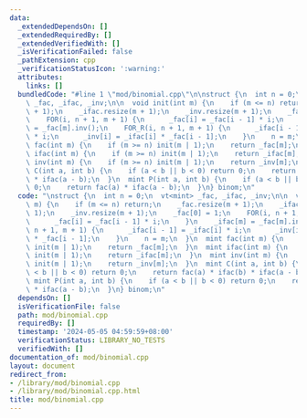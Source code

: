```yaml
---
data:
  _extendedDependsOn: []
  _extendedRequiredBy: []
  _extendedVerifiedWith: []
  _isVerificationFailed: false
  _pathExtension: cpp
  _verificationStatusIcon: ':warning:'
  attributes:
    links: []
  bundledCode: "#line 1 \"mod/binomial.cpp\"\n\nstruct {\n  int n = 0;\n  vt<mint>\
    \ _fac, _ifac, _inv;\n\n  void init(int m) {\n    if (m <= n) return;\n    _fac.resize(m\
    \ + 1);\n    _ifac.resize(m + 1);\n    _inv.resize(m + 1);\n    _fac[0] = 1;\n\
    \    FOR(i, n + 1, m + 1) {\n      _fac[i] = _fac[i - 1] * i;\n    }\n    _ifac[m]\
    \ = _fac[m].inv();\n    FOR_R(i, n + 1, m + 1) {\n      _ifac[i - 1] = _ifac[i]\
    \ * i;\n      _inv[i] = _ifac[i] * _fac[i - 1];\n    }\n    n = m;\n  }\n  mint\
    \ fac(int m) {\n    if (m >= n) init(m | 1);\n    return _fac[m];\n  }\n  mint\
    \ ifac(int m) {\n    if (m >= n) init(m | 1);\n    return _ifac[m];\n  }\n  mint\
    \ inv(int m) {\n    if (m >= n) init(m | 1);\n    return _inv[m];\n  }\n  mint\
    \ C(int a, int b) {\n    if (a < b || b < 0) return 0;\n    return fac(a) * ifac(b)\
    \ * ifac(a - b);\n  }\n  mint P(int a, int b) {\n    if (a < b || b < 0) return\
    \ 0;\n    return fac(a) * ifac(a - b);\n  }\n} binom;\n"
  code: "\nstruct {\n  int n = 0;\n  vt<mint> _fac, _ifac, _inv;\n\n  void init(int\
    \ m) {\n    if (m <= n) return;\n    _fac.resize(m + 1);\n    _ifac.resize(m +\
    \ 1);\n    _inv.resize(m + 1);\n    _fac[0] = 1;\n    FOR(i, n + 1, m + 1) {\n\
    \      _fac[i] = _fac[i - 1] * i;\n    }\n    _ifac[m] = _fac[m].inv();\n    FOR_R(i,\
    \ n + 1, m + 1) {\n      _ifac[i - 1] = _ifac[i] * i;\n      _inv[i] = _ifac[i]\
    \ * _fac[i - 1];\n    }\n    n = m;\n  }\n  mint fac(int m) {\n    if (m >= n)\
    \ init(m | 1);\n    return _fac[m];\n  }\n  mint ifac(int m) {\n    if (m >= n)\
    \ init(m | 1);\n    return _ifac[m];\n  }\n  mint inv(int m) {\n    if (m >= n)\
    \ init(m | 1);\n    return _inv[m];\n  }\n  mint C(int a, int b) {\n    if (a\
    \ < b || b < 0) return 0;\n    return fac(a) * ifac(b) * ifac(a - b);\n  }\n \
    \ mint P(int a, int b) {\n    if (a < b || b < 0) return 0;\n    return fac(a)\
    \ * ifac(a - b);\n  }\n} binom;\n"
  dependsOn: []
  isVerificationFile: false
  path: mod/binomial.cpp
  requiredBy: []
  timestamp: '2024-05-05 04:59:59+08:00'
  verificationStatus: LIBRARY_NO_TESTS
  verifiedWith: []
documentation_of: mod/binomial.cpp
layout: document
redirect_from:
- /library/mod/binomial.cpp
- /library/mod/binomial.cpp.html
title: mod/binomial.cpp
---
```

